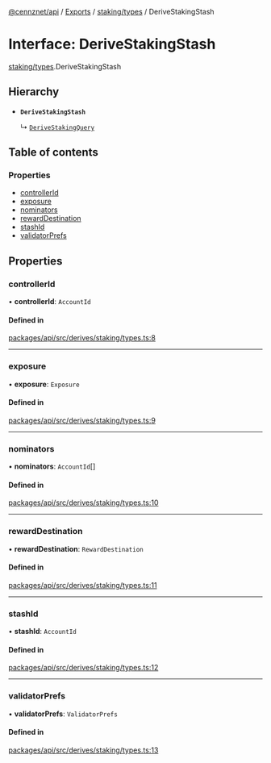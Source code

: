 [@cennznet/api](../README.md) / [Exports](../modules.md) / [staking/types](../modules/staking_types.md) / DeriveStakingStash

# Interface: DeriveStakingStash

[staking/types](../modules/staking_types.md).DeriveStakingStash

## Hierarchy

- **`DeriveStakingStash`**

  ↳ [`DeriveStakingQuery`](staking_types.derivestakingquery.md)

## Table of contents

### Properties

- [controllerId](staking_types.derivestakingstash.md#controllerid)
- [exposure](staking_types.derivestakingstash.md#exposure)
- [nominators](staking_types.derivestakingstash.md#nominators)
- [rewardDestination](staking_types.derivestakingstash.md#rewarddestination)
- [stashId](staking_types.derivestakingstash.md#stashid)
- [validatorPrefs](staking_types.derivestakingstash.md#validatorprefs)

## Properties

### controllerId

• **controllerId**: `AccountId`

#### Defined in

[packages/api/src/derives/staking/types.ts:8](https://github.com/cennznet/api.js/blob/ed0f396/packages/api/src/derives/staking/types.ts#L8)

___

### exposure

• **exposure**: `Exposure`

#### Defined in

[packages/api/src/derives/staking/types.ts:9](https://github.com/cennznet/api.js/blob/ed0f396/packages/api/src/derives/staking/types.ts#L9)

___

### nominators

• **nominators**: `AccountId`[]

#### Defined in

[packages/api/src/derives/staking/types.ts:10](https://github.com/cennznet/api.js/blob/ed0f396/packages/api/src/derives/staking/types.ts#L10)

___

### rewardDestination

• **rewardDestination**: `RewardDestination`

#### Defined in

[packages/api/src/derives/staking/types.ts:11](https://github.com/cennznet/api.js/blob/ed0f396/packages/api/src/derives/staking/types.ts#L11)

___

### stashId

• **stashId**: `AccountId`

#### Defined in

[packages/api/src/derives/staking/types.ts:12](https://github.com/cennznet/api.js/blob/ed0f396/packages/api/src/derives/staking/types.ts#L12)

___

### validatorPrefs

• **validatorPrefs**: `ValidatorPrefs`

#### Defined in

[packages/api/src/derives/staking/types.ts:13](https://github.com/cennznet/api.js/blob/ed0f396/packages/api/src/derives/staking/types.ts#L13)
